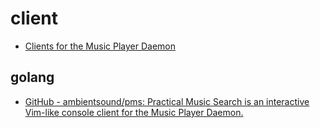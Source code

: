 
# client
- [Clients for the Music Player Daemon](https://www.musicpd.org/clients/)

## golang
- [GitHub - ambientsound/pms: Practical Music Search is an interactive Vim-like console client for the Music Player Daemon.](https://github.com/ambientsound/pms)
